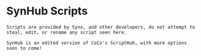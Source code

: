 # SynHub Scripts

```Scripts are provided by Synx, and other developers, do not attempt to steal, edit, or rename any script seen here.```

```SynHub is an edited version of CoCo's ScriptHub, with more options soon to come!```
